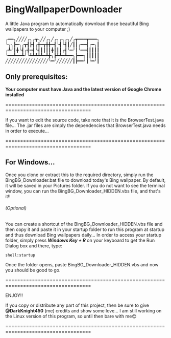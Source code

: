 # BingWallpaperDownloader
A little Java program to automatically download those beautiful Bing wallpapers to your computer ;)

╭━━╮╱╱╱╱╭╮╭┳╮╱╱╭╮╱╭╮╭╮╭╮╱╭┳━━━┳━━━╮
╰╮╮┣━╮╭┳┫┣┫╭╋━┳╋╋━┫╰┫╰┫┃╱┃┃╭━━┫╭━╮┃
╭┻╯┃╋╰┫╭┫━┫╰┫┃┃┃┃╋┃┃┃╭┫╰━╯┃╰━━┫┃┃┃┃
╰━━┻━━┻╯╰┻┻┻┻┻━┻╋╮┣┻┻━┻━━╮┣━━╮┃┃┃┃┃
╱╱╱╱╱╱╱╱╱╱╱╱╱╱╱╱╰━╯╱╱╱╱╱╱┃┣━━╯┃╰━╯┃

## Only prerequisites:
**Your computer must have Java and the latest version of Google Chrome installed**

===================================================================================

If you want to edit the source code, take note that it is the BrowserTest.java file...
The .jar files are simply the dependencies that BrowserTest.java needs in order to execute...

===================================================================================

## For Windows...

Once you clone or extract this to the required directory, simply run the BingBG_Downloader.bat file to
download today's Bing wallpaper. By default, it will be saved in your Pictures folder. If you do not want
to see the terminal window, you can run the BingBG_Downloader_HIDDEN.vbs file, and that's it!!

###### (Optional)
You can create a shortcut of the BingBG_Downloader_HIDDEN.vbs file and then copy it and paste it in
your startup folder to run this program at startup and thus download Bing wallpapers daily...
In order to access your startup folder, simply press ***Windows Key + R*** on your keyboard to get the Run
Dialog box and there, type:
```
shell:startup
```
Once the folder opens, paste BingBG_Downloader_HIDDEN.vbs and now you should be good to go.

===================================================================================

ENJOY!!

If you copy or distribute any part of this project, then be sure to give **@DarkKnight450** (me) credits
and show some love...
I am still working on the Linux version of this program, so until then bare with me😊

===================================================================================

